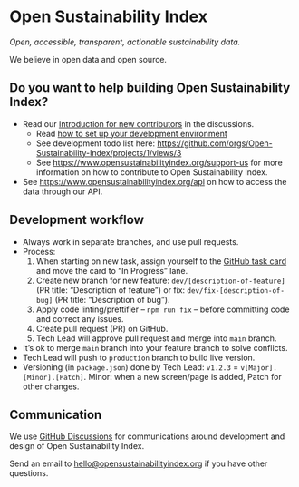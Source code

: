 # Open Sustainability Index

_Open, accessible, transparent, actionable sustainability data._

We believe in open data and open source.

## Do you want to help building Open Sustainability Index?

- Read our [Introduction for new contributors](https://github.com/orgs/Open-Sustainability-Index/discussions/12) in the discussions.
  - Read [how to set up your development environment](https://github.com/Open-Sustainability-Index/open-sustainability-index-frontend?tab=readme-ov-file#how-to-set-up)
  - See development todo list here: https://github.com/orgs/Open-Sustainability-Index/projects/1/views/3
  - See https://www.opensustainabilityindex.org/support-us for more information on how to contribute to Open Sustainability Index.
- See https://www.opensustainabilityindex.org/api on how to access the data through our API.

## Development workflow

- Always work in separate branches, and use pull requests.
- Process:
	1. When starting on new task, assign yourself to the [GitHub task card](https://github.com/orgs/Open-Sustainability-Index/projects/1/views/3) and move the card to “In Progress” lane.
	2. Create new branch for new feature: `dev/[description-of-feature]` (PR title: “Description of feature”) or fix: `dev/fix-[description-of-bug]` (PR title: “Description of bug”).
	3. Apply code linting/prettifier – `npm run fix` – before committing code and correct any issues.
	4. Create pull request (PR) on GitHub.
	5. Tech Lead will approve pull request and merge into `main` branch.
- It’s ok to merge `main` branch into your feature branch to solve conflicts.
- Tech Lead will push to `production` branch to build live version.
- Versioning (in `package.json`) done by Tech Lead: `v1.2.3` = `v[Major].[Minor].[Patch]`. Minor: when a new screen/page is added, Patch for other changes.

## Communication

We use [GitHub Discussions](https://github.com/orgs/Open-Sustainability-Index/discussions) for communications around development and design of Open Sustainability Index.

Send an email to hello@opensustainabilityindex.org if you have other questions.

